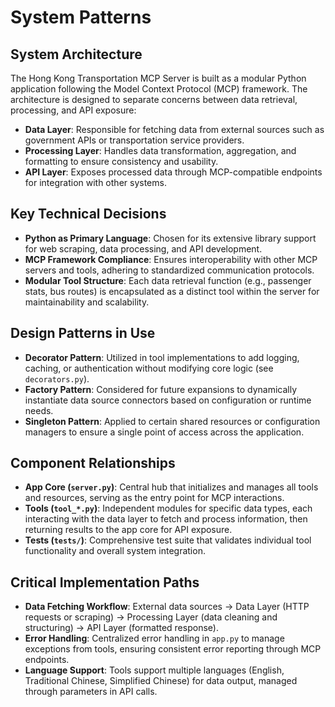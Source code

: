 # System Patterns

## System Architecture
The Hong Kong Transportation MCP Server is built as a modular Python application following the Model Context Protocol (MCP) framework. The architecture is designed to separate concerns between data retrieval, processing, and API exposure:
- **Data Layer**: Responsible for fetching data from external sources such as government APIs or transportation service providers.
- **Processing Layer**: Handles data transformation, aggregation, and formatting to ensure consistency and usability.
- **API Layer**: Exposes processed data through MCP-compatible endpoints for integration with other systems.

## Key Technical Decisions
- **Python as Primary Language**: Chosen for its extensive library support for web scraping, data processing, and API development.
- **MCP Framework Compliance**: Ensures interoperability with other MCP servers and tools, adhering to standardized communication protocols.
- **Modular Tool Structure**: Each data retrieval function (e.g., passenger stats, bus routes) is encapsulated as a distinct tool within the server for maintainability and scalability.

## Design Patterns in Use
- **Decorator Pattern**: Utilized in tool implementations to add logging, caching, or authentication without modifying core logic (see `decorators.py`).
- **Factory Pattern**: Considered for future expansions to dynamically instantiate data source connectors based on configuration or runtime needs.
- **Singleton Pattern**: Applied to certain shared resources or configuration managers to ensure a single point of access across the application.

## Component Relationships
- **App Core (`server.py`)**: Central hub that initializes and manages all tools and resources, serving as the entry point for MCP interactions.
- **Tools (`tool_*.py`)**: Independent modules for specific data types, each interacting with the data layer to fetch and process information, then returning results to the app core for API exposure.
- **Tests (`tests/`)**: Comprehensive test suite that validates individual tool functionality and overall system integration.

## Critical Implementation Paths
- **Data Fetching Workflow**: External data sources -> Data Layer (HTTP requests or scraping) -> Processing Layer (data cleaning and structuring) -> API Layer (formatted response).
- **Error Handling**: Centralized error handling in `app.py` to manage exceptions from tools, ensuring consistent error reporting through MCP endpoints.
- **Language Support**: Tools support multiple languages (English, Traditional Chinese, Simplified Chinese) for data output, managed through parameters in API calls.
